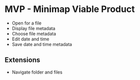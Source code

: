 # MVP - Minimap Viable Product

* Open for a file
* Display file metadata
* Choose file metadata
* Edit date and time
* Save date and time metadata

## Extensions

* Navigate folder and files

